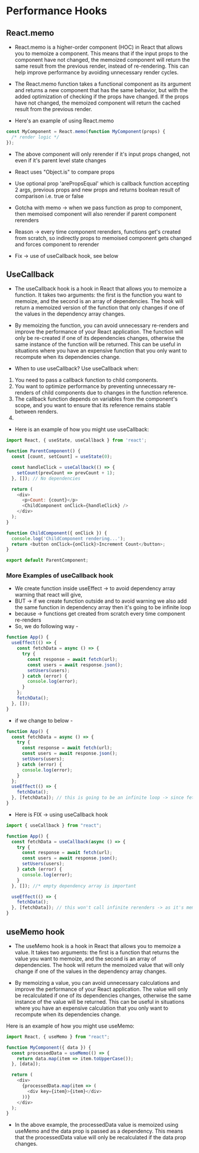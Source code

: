 # Performance Hooks

## React.memo

- React.memo is a higher-order component (HOC) in React that allows you to memoize a component. This means that if the input props to the component have not changed, the memoized component will return the same result from the previous render, instead of re-rendering. This can help improve performance by avoiding unnecessary render cycles.

- The React.memo function takes a functional component as its argument and returns a new component that has the same behavior, but with the added optimization of checking if the props have changed. If the props have not changed, the memoized component will return the cached result from the previous render.

- Here's an example of using React.memo

```js
const MyComponent = React.memo(function MyComponent(props) {
  /* render logic */
});
```

- The above component will only rerender if it's input props changed, not even if it's parent level state changes
- React uses "Object.is" to compare props
- Use optional prop 'arePropsEqual' which is callback function accepting 2 args, previous props and new props and returns boolean result of comparison i.e. true or false

- Gotcha with memo -> when we pass function as prop to component, then memoised component will also rerender if parent component rerenders
- Reason -> every time component rerenders, functions get's created from scratch, so indirectly props to memoised component gets changed and forces component to rerender
- Fix -> use of useCallback hook, see below

## UseCallback

- The useCallback hook is a hook in React that allows you to memoize a function. It takes two arguments: the first is the function you want to memoize, and the second is an array of dependencies. The hook will return a memoized version of the function that only changes if one of the values in the dependency array changes.

- By memoizing the function, you can avoid unnecessary re-renders and improve the performance of your React application. The function will only be re-created if one of its dependencies changes, otherwise the same instance of the function will be returned. This can be useful in situations where you have an expensive function that you only want to recompute when its dependencies change.

- When to use useCallback?
Use useCallback when:

01. You need to pass a callback function to child components.
02. You want to optimize performance by preventing unnecessary re-renders of child components due to changes in the function reference.
03. The callback function depends on variables from the component's scope, and you want to ensure that its reference remains stable between renders.
4.  
- Here is an example of how you might use useCallback:

```js
import React, { useState, useCallback } from 'react';

function ParentComponent() {
  const [count, setCount] = useState(0);

  const handleClick = useCallback(() => {
    setCount(prevCount => prevCount + 1);
  }, []); // No dependencies

  return (
    <div>
      <p>Count: {count}</p>
      <ChildComponent onClick={handleClick} />
    </div>
  );
}

function ChildComponent({ onClick }) {
  console.log('ChildComponent rendering...');
  return <button onClick={onClick}>Increment Count</button>;
}

export default ParentComponent;

```

### More Examples of useCallback hook

- We create function inside useEffect -> to avoid dependency array warning that react will give,
- BUT -> if we create function outside and to avoid warning we also add the same function in dependency array then it's going to be infinite loop
- because -> functions get created from scratch every time component re-renders
- So, we do following way -

```js
function App() {
  useEffect(() => {
    const fetchData = async () => {
      try {
        const response = await fetch(url);
        const users = await response.json();
        setUsers(users);
      } catch (error) {
        console.log(error);
      }
    };
    fetchData();
  }, []);
}
```

- if we change to below -

```js
function App() {
  const fetchData = async () => {
    try {
      const response = await fetch(url);
      const users = await response.json();
      setUsers(users);
    } catch (error) {
      console.log(error);
    }
  };
  useEffect(() => {
    fetchData();
  }, [fetchData]); // this is going to be an infinite loop -> since fetchData is a normal function and will be created from scratch every time component rerenders
}
```

- Here is FIX -> using useCallback hook

```js
import { useCallback } from "react";

function App() {
  const fetchData = useCallback(async () => {
    try {
      const response = await fetch(url);
      const users = await response.json();
      setUsers(users);
    } catch (error) {
      console.log(error);
    }
  }, []); //* empty dependency array is important

  useEffect(() => {
    fetchData();
  }, [fetchData]); // this won't call infinite rerenders -> as it's memoised function
}
```

## useMemo hook

- The useMemo hook is a hook in React that allows you to memoize a value. It takes two arguments: the first is a function that returns the value you want to memoize, and the second is an array of dependencies. The hook will return the memoized value that will only change if one of the values in the dependency array changes.

- By memoizing a value, you can avoid unnecessary calculations and improve the performance of your React application. The value will only be recalculated if one of its dependencies changes, otherwise the same instance of the value will be returned. This can be useful in situations where you have an expensive calculation that you only want to recompute when its dependencies change.

Here is an example of how you might use useMemo:

```js
import React, { useMemo } from "react";

function MyComponent({ data }) {
  const processedData = useMemo(() => {
    return data.map(item => item.toUpperCase());
  }, [data]);

  return (
    <div>
      {processedData.map(item => (
        <div key={item}>{item}</div>
      ))}
    </div>
  );
}
```

- In the above example, the processedData value is memoized using useMemo and the data prop is passed as a dependency. This means that the processedData value will only be recalculated if the data prop changes.
